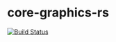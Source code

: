 # core-graphics-rs

[![Build Status](https://github.com/servo/core-foundation-rs/actions/workflows/rust.yml/badge.svg)](https://github.com/servo/core-foundation-rs/actions/workflows/rust.yml)
